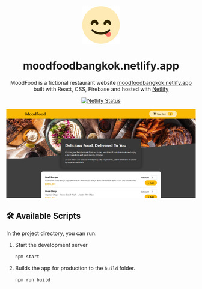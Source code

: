 <div align="center">
  <img alt="Logo" src="https://raw.githubusercontent.com/chutikarnkh/food-order-app/main/public/logo192.png" width="100" />
</div>

<h1 align="center">
  moodfoodbangkok.netlify.app
</h1>
<p align="center">
  MoodFood is a fictional restaurant website <a href="https://moodfoodbangkok.netlify.app/" target="_blank">moodfoodbangkok.netlify.app</a> built with React, CSS, Firebase and hosted with <a href="https://www.netlify.com/" target="_blank">Netlify</a>
</p>
<p align="center">
  <a href="https://app.netlify.com/sites/moodfoodbangkok/deploys" target="_blank">
    <img src="https://api.netlify.com/api/v1/badges/be70de54-2723-411b-971f-9fddad7f9d4a/deploy-status" alt="Netlify Status" />
  </a>
</p>

![demo](https://raw.githubusercontent.com/chutikarnkh/food-order-app/main/src/assets/mood-food-screen.png)

## 🛠 Available Scripts

In the project directory, you can run:

1. Start the development server

   ```sh
   npm start
   ```

2. Builds the app for production to the `build` folder.

   ```sh
   npm run build
   ```
